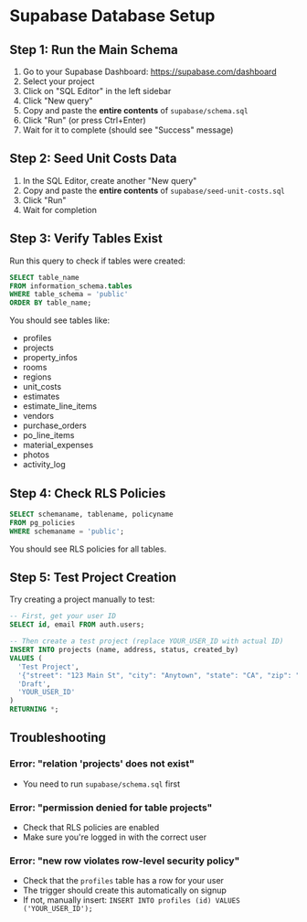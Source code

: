 # Supabase Database Setup

## Step 1: Run the Main Schema

1. Go to your Supabase Dashboard: https://supabase.com/dashboard
2. Select your project
3. Click on "SQL Editor" in the left sidebar
4. Click "New query"
5. Copy and paste the **entire contents** of `supabase/schema.sql`
6. Click "Run" (or press Ctrl+Enter)
7. Wait for it to complete (should see "Success" message)

## Step 2: Seed Unit Costs Data

1. In the SQL Editor, create another "New query"
2. Copy and paste the **entire contents** of `supabase/seed-unit-costs.sql`
3. Click "Run"
4. Wait for completion

## Step 3: Verify Tables Exist

Run this query to check if tables were created:

```sql
SELECT table_name
FROM information_schema.tables
WHERE table_schema = 'public'
ORDER BY table_name;
```

You should see tables like:
- profiles
- projects
- property_infos
- rooms
- regions
- unit_costs
- estimates
- estimate_line_items
- vendors
- purchase_orders
- po_line_items
- material_expenses
- photos
- activity_log

## Step 4: Check RLS Policies

```sql
SELECT schemaname, tablename, policyname
FROM pg_policies
WHERE schemaname = 'public';
```

You should see RLS policies for all tables.

## Step 5: Test Project Creation

Try creating a project manually to test:

```sql
-- First, get your user ID
SELECT id, email FROM auth.users;

-- Then create a test project (replace YOUR_USER_ID with actual ID)
INSERT INTO projects (name, address, status, created_by)
VALUES (
  'Test Project',
  '{"street": "123 Main St", "city": "Anytown", "state": "CA", "zip": "12345"}',
  'Draft',
  'YOUR_USER_ID'
)
RETURNING *;
```

## Troubleshooting

### Error: "relation 'projects' does not exist"
- You need to run `supabase/schema.sql` first

### Error: "permission denied for table projects"
- Check that RLS policies are enabled
- Make sure you're logged in with the correct user

### Error: "new row violates row-level security policy"
- Check that the `profiles` table has a row for your user
- The trigger should create this automatically on signup
- If not, manually insert: `INSERT INTO profiles (id) VALUES ('YOUR_USER_ID');`
